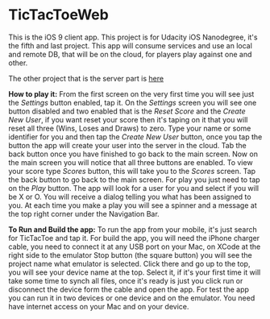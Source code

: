 # TicTacToeWeb


This is the iOS 9 client app.
This project is for Udacity iOS Nanodegree, it's the fifth and last project.
This app will consume services and use an local and remote DB, that will be on the cloud, for players play against one and other.

The other project that is the server part is [here](villacak/TicTacToeServer.git)

**How to play it:**
From the first screen on the very first time you will see just the *Settings* button enabled, tap it. On the _Settings_ screen you will see one button disabled and two enabled that is the _Reset Score_ and the _Create New User_, if you want reset your score then it's taping on it that you will reset all three (Wins, Loses and Draws) to zero. Type your name or some identifier for you and then tap the _Create New User_ button, once you tap the button the app will create your user into the server in the cloud. Tab the back button once you have finished to go back to the main screen.
Now on the main screen you will notice that all three buttons are enabled. To view your score type _Scores_ button, this will take you to the _Scores_ screen. Tap the back button to go back to the main screen. 
For play you just need to tap on the _Play_ button. The app will look for a user for you and select if you will be X or O. You will receive a dialog telling you what has been assigned to you. At each time you make a play you will see a spinner and a message at the top right corner under the Navigation Bar.


**To Run and Build the app:**
To run the app from your mobile, it's just search for TicTacToe and tap it.
For build the app, you will need the iPhone charger cable, you need to connect it at any USB port on your Mac, on XCode at the right side to the emulator Stop button (the square button) you will see the project name what emulator is selected. Click there and go up to the top, you will see your device name at the top. Select it, if it's your first time it will take some time to synch all files, once it's ready is just you click run or disconnect the device form the cable and open the app.
For test the app you can run it in two devices or one device and on the emulator. You need have internet access on your Mac and on your device.
